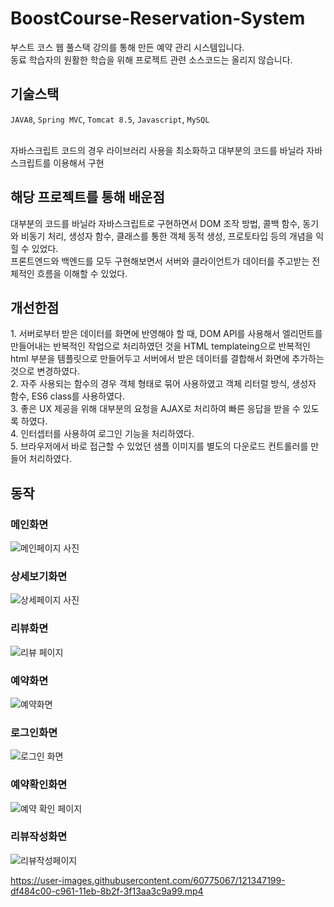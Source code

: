 # BoostCourse-Reservation-System
부스트 코스 웹 풀스택 강의를 통해 만든 예약 관리 시스템입니다.<br>
동료 학습자의 원활한 학습을 위해 프로젝트 관련 소스코드는 올리지 않습니다. <br>

<h2>기술스택</h2>
<code>JAVA8</code>, <code>Spring MVC</code>, <code>Tomcat 8.5</code>, <code>Javascript</code>, <code>MySQL</code><br><br>

자바스크립트 코드의 경우 라이브러리 사용을 최소화하고 대부분의 코드를 바닐라 자바스크립트를 이용해서 구현

<h2>해당 프로젝트를 통해 배운점</h2>
대부분의 코드를 바닐라 자바스크립트로 구현하면서 DOM 조작 방법, 콜백 함수, 동기와 비동기 처리, 생성자 함수, 클래스를 통한 객체 동적 생성, 프로토타입 등의 개념을 익힐 수 있었다.<br>
프론트엔드와 백엔드를 모두 구현해보면서 서버와 클라이언트가 데이터를 주고받는 전체적인 흐름을 이해할 수 있었다.<br>

<h2>개선한점</h2>
1. 서버로부터 받은 데이터를 화면에 반영해야 할 때, DOM API를 사용해서 엘리먼트를 만들어내는 반복적인 작업으로 처리하였던 것을 HTML templateing으로 반복적인 html 부분을 템플릿으로 만들어두고 서버에서 받은 데이터를 결합해서 화면에 추가하는 것으로 변경하였다. <br>
2. 자주 사용되는 함수의 경우 객체 형태로 묶어 사용하였고 객체 리터럴 방식, 생성자 함수, ES6 class를 사용하였다.<br>
3. 좋은 UX 제공을 위해 대부분의 요청을 AJAX로 처리하여 빠른 응답을 받을 수 있도록 하였다.<br>
4. 인터셉터를 사용하여 로그인 기능을 처리하였다.<br>
5. 브라우저에서 바로 접근할 수 있었던 샘플 이미지를 별도의 다운로드 컨트롤러를 만들어 처리하였다.<br>

<h2>동작</h2>

<h3>메인화면</h3>

![메인페이지 사진](https://user-images.githubusercontent.com/60775067/121348112-e9b71580-c962-11eb-825e-ad2f4bc5db83.jpg)

<h3>상세보기화면</h3>

![상세페이지 사진](https://user-images.githubusercontent.com/60775067/121347689-6eedfa80-c962-11eb-999c-f1aad6f66891.jpg)

<h3>리뷰화면</h3>

![리뷰 페이지](https://user-images.githubusercontent.com/60775067/121347908-ae1c4b80-c962-11eb-9bfd-8d55d6fd77d5.jpg)

<h3>예약화면</h3>

![예약화면](https://user-images.githubusercontent.com/60775067/121348235-0e12f200-c963-11eb-8c21-f07372546baa.jpg)


<h3>로그인화면</h3>

![로그인 화면](https://user-images.githubusercontent.com/60775067/121348302-271ba300-c963-11eb-8f88-a861be8b0301.jpg)

<h3>예약확인화면</h3>

![예약 확인 페이지](https://user-images.githubusercontent.com/60775067/121348367-3f8bbd80-c963-11eb-8e19-bd1de26ad926.jpg)

<h3>리뷰작성화면</h3>

![리뷰작성페이지](https://user-images.githubusercontent.com/60775067/121348428-516d6080-c963-11eb-8c5b-4103615ad6bd.jpg)


https://user-images.githubusercontent.com/60775067/121347199-df484c00-c961-11eb-8b2f-3f13aa3c9a99.mp4






